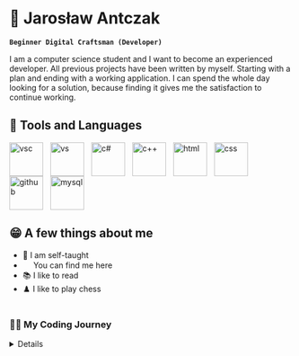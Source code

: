 # 👋 Jarosław Antczak

**`Beginner Digital Craftsman (Developer)`**

I am a computer science student and I want to become an experienced developer. All previous projects have been written by myself. Starting with a plan and ending with a working application. I can spend the whole day looking for a solution, because finding it gives me the satisfaction to continue working.

## 🧰 Tools and Languages 

 <img align="left" alt="vsc" width="60px" style="padding-right:10px;" src="https://cdn.jsdelivr.net/gh/devicons/devicon/icons/vscode/vscode-original.svg" />
 <img align="left" alt="vs" width="60px" style="padding-right:10px;" src="https://cdn.jsdelivr.net/gh/devicons/devicon/icons/visualstudio/visualstudio-plain.svg" />
 <img align="left" alt="c#" width="60px" style="padding-right:10px;" src="https://cdn.jsdelivr.net/gh/devicons/devicon/icons/csharp/csharp-original.svg" />
 <img align="left" alt="c++" width="60px" style="padding-right:10px;" src="https://cdn.jsdelivr.net/gh/devicons/devicon/icons/cplusplus/cplusplus-original.svg" />
 <img align="left" alt="html" width="60px" style="padding-right:10px;" src="https://cdn.jsdelivr.net/gh/devicons/devicon/icons/html5/html5-original.svg" />
 <img align="left" alt="css" width="60px" style="padding-right:10px;" src="https://cdn.jsdelivr.net/gh/devicons/devicon/icons/css3/css3-original.svg" />
 <img align="left" alt="github" width="60px" style="padding-right:10px;" src="https://cdn.jsdelivr.net/gh/devicons/devicon/icons/github/github-original-wordmark.svg" />
 <img alt="mysql" width="60px" style="padding-right:10px;" src="https://cdn.jsdelivr.net/gh/devicons/devicon/icons/mysql/mysql-original.svg" />
 
  
  ## 😁 A few things about me
  
- 🌱 I am self-taught
- [ <img width="15px" src="https://cdn.jsdelivr.net/gh/devicons/devicon/icons/linkedin/linkedin-original.svg" />](https://www.linkedin.com/in/jaros%C5%82aw-antczak-024a69261/)  You can find me here  
- 📚 I like to read
- ♟️ I like to play chess


#
<summary><h3>👨‍💻 My Coding Journey</h3></summary>
<details>
I started my adventure with programming in a technical school, exactly in the second year, then I started learning C ++. At first I didn't feel it was something for me and I kind of gave up the idea of becoming a programmer. The next year I started learning HTML, CSS, JS, PHP and MySql because these languages were necessary to pass the exam. This was the moment when I really started to delve into the world of coding. So much so that I passed the exam with 100% and I taught many of my friends and each of them passed. However, that wasn't the direction I wanted to go, I always wanted to make apps, not websites. I started learning C#, finished the course, then started another course, this time learning Angular. However, I quickly gave up Angular because I worked as a programming teacher and there I focused more on C#. Shortly after that, I got my first job in IT, maybe as a programmer, but the knowledge and approach of a programmer is useful in my everyday tasks.
</details>

